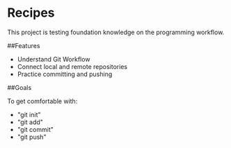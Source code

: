 # Recipes
This project is testing foundation knowledge on the programming workflow.

##Features

- Understand Git Workflow
- Connect local and remote repositories
- Practice committing and pushing

##Goals

To get comfortable with: 
- "git init" 
- "git add" 
- "git commit" 
- "git push" 
 

